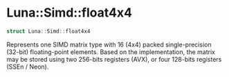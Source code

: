 # Luna::Simd::float4x4
```c++
struct Luna::Simd::float4x4
```

Represents one SIMD matrix type with 16 (4x4) packed single-precision (32-bit) floating-point elements. Based on the implementation, the matrix may be stored using two 256-bits registers (AVX), or four 128-bits registers (SSEn / Neon). 

